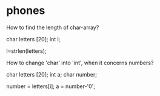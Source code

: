 # phones
How to find the length of char-array?

char letters [20];
int l;

l=strlen(letters);

How to change 'char' into 'int', when it concerns numbers?

char letters [20];
int a;
char number;

number = letters[i];
a = number-'0';
